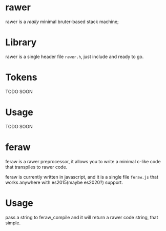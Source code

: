 
# rawer

  rawer is a *really* minimal bruter-based stack machine;

# Library

  rawer is a single header file `rawer.h`, just include and ready to go.

# Tokens

  TODO SOON

# Usage

  TODO SOON

# feraw

  feraw is a rawer preprocessor, it allows you to write a minimal c-like code that transpiles to rawer code.

  feraw is currently written in javascript, and it is a single file `feraw.js` that works anywhere with es2015(maybe es2020?) support.

# Usage

  pass a string to feraw_compile and it will return a rawer code string, that simple.